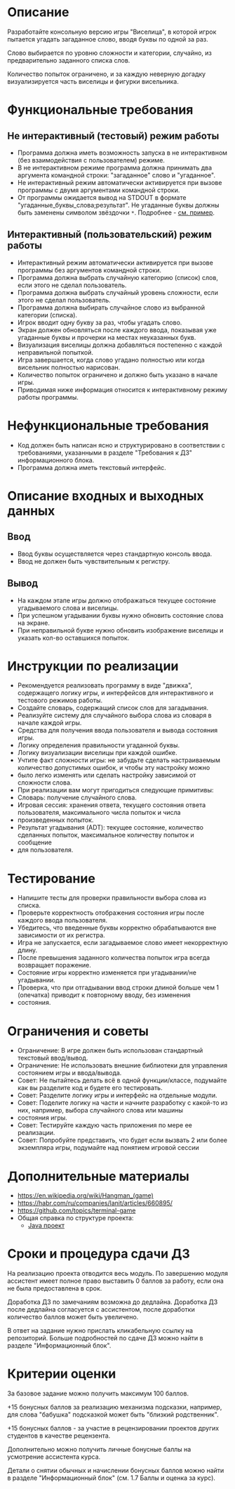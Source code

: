 # Описание

Разработайте консольную версию игры "Виселица", в которой игрок пытается
угадать загаданное слово, вводя буквы по одной за раз.

Слово выбирается по уровню сложности и категории, случайно, из предварительно
заданного списка слов.

Количество попыток ограничено, и за каждую неверную догадку
визуализируется часть виселицы и фигурки висельника.

# Функциональные требования

## Не интерактивный (тестовый) режим работы

* Программа должна иметь возможность запуска в не интерактивном (без взаимодействия с пользователем) режиме.
* В не интерактивном режиме программа должна принимать два аргумента командной строки: "загаданное" слово и "угаданное".
* Не интерактивный режим автоматически активируется при вызове программы с двумя аргументами командной строки.
* От программы ожидается вывод на STDOUT в формате "угаданные_буквы_слова;результат".
  Не угаданные буквы должны быть заменены символом звёздочки `*`. Подробнее - [см. пример](doc/test-example.md).

## Интерактивный (пользовательский) режим работы

* Интерактивный режим автоматически активируется при вызове программы без аргументов командной строки.
* Программа должна выбрать случайную категорию (список) слов, если этого не сделал пользователь.
* Программа должна выбрать случайный уровень сложности, если этого не сделал пользователь.
* Программа должна выбирать случайное слово из выбранной категории (списка).
* Игрок вводит одну букву за раз, чтобы угадать слово.
* Экран должен обновляться после каждого ввода, показывая уже угаданные буквы и прочерки на местах неуказанных букв.
* Визуализация виселицы должна добавляться постепенно с каждой неправильной попыткой.
* Игра завершается, когда слово угадано полностью или когда висельник полностью нарисован.
* Количество попыток ограничено и должно быть указано в начале игры.
* Приводимая ниже информация относится к интерактивному режиму работы программы.

# Нефункциональные требования

* Код должен быть написан ясно и структурировано в соответствии с требованиями,
  указанными в разделе "Требования к ДЗ" информационного блока.
* Программа должна иметь текстовый интерфейс.

# Описание входных и выходных данных

## Ввод

* Ввод буквы осуществляется через стандартную консоль ввода.
* Ввод не должен быть чувствительным к регистру.

## Вывод

* На каждом этапе игры должно отображаться текущее состояние угадываемого слова и виселицы.
* При успешном угадывании буквы нужно обновить состояние слова на экране.
* При неправильной букве нужно обновить изображение виселицы и указать кол-во оставшихся попыток.

# Инструкции по реализации

* Рекомендуется реализовать программу в виде "движка", содержащего логику игры,
  и интерфейсов для интерактивного и тестового режимов работы.
* Создайте словарь, содержащий список слов для загадывания.
* Реализуйте систему для случайного выбора слова из словаря в начале каждой игры.
* Средства для получения ввода пользователя и вывода состояния игры.
* Логику определения правильности угаданной буквы.
* Логику визуализации виселицы при каждой ошибке.
* Учтите факт сложности игры: не забудьте сделать настраиваемым количество допустимых ошибок, и чтобы эту настройку
  можно
* было легко изменять или сделать настройку зависимой от сложности слова.
* При реализации вам могут пригодиться следующие примитивы:
* Словарь: получение случайного слова.
* Игровая сессия: хранения ответа, текущего состояния ответа пользователя, максимального числа попыток и числа
* произведенных попыток.
* Результат угадывания (ADT): текущее состояние, количество сделанных попыток, максимальное количеству попыток и
  сообщение
* для пользователя.

# Тестирование

* Напишите тесты для проверки правильности выбора слова из списка.
* Проверьте корректность отображения состояния игры после каждого ввода пользователя.
* Убедитесь, что введенные буквы корректно обрабатываются вне зависимости от их регистра.
* Игра не запускается, если загадываемое слово имеет некорректную длину.
* После превышения заданного количества попыток игра всегда возвращает поражение.
* Состояние игры корректно изменяется при угадывании/не угадывании.
* Проверка, что при отгадывании ввод строки длиной больше чем 1 (опечатка) приводит к повторному вводу, без изменения
* состояния.

# Ограничения и советы

* Ограничение: В игре должен быть использован стандартный текстовый ввод/вывод.
* Ограничение: Не использовать внешние библиотеки для управления состоянием игры и ввода/вывода.
* Совет: Не пытайтесь делать всё в одной функции/классе, подумайте как вы разделите код и будете его тестировать.
* Совет: Разделите логику игры и интерфейс на отдельные модули.
* Совет: Поделите логику на части и начните разработку с какой-то из них, например, выбора случайного слова или машины
* состояния игры.
* Совет: Тестируйте каждую часть приложения по мере ее реализации.
* Совет: Попробуйте представить, что будет если вызвать 2 или более экземпляра игры, подумайте над понятием игровой
  сессии

# Дополнительные материалы

* https://en.wikipedia.org/wiki/Hangman_(game)
* https://habr.com/ru/companies/lanit/articles/660895/
* https://github.com/topics/terminal-game
* Общая справка по структуре проекта:
  * [Java проект](app-java/HELP_Java.md)

# Сроки и процедура сдачи ДЗ

На реализацию проекта отводится весь модуль. По завершению модуля ассистент имеет полное право выставить 0 баллов за
работу, если она не была предоставлена в срок.

Доработка ДЗ по замечаниям возможна до дедлайна. Доработка ДЗ после дедлайна согласуется с ассистентом, после доработки
количество баллов может быть увеличено.

В ответ на задание нужно прислать кликабельную ссылку на репозиторий.
Больше подробностей по сдаче ДЗ можно найти в разделе "Информационный блок".

# Критерии оценки

За базовое задание можно получить максимум 100 баллов.

+15 бонусных баллов за реализацию механизма подсказки, например, для слова "бабушка"
подсказкой может быть "близкий родственник".

+15 бонусных баллов - за участие в рецензировании проектов других студентов в качестве рецензента.

Дополнительно можно получить личные бонусные баллы на усмотрение ассистента курса.

Детали о снятии обычных и начислении бонусных баллов можно найти
в разделе "Информационный блок" (см. 1.7 Баллы и оценка за курс).
